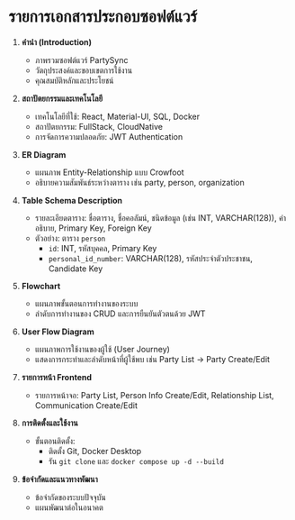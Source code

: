 # รายการเอกสารประกอบซอฟต์แวร์

1. **คำนำ (Introduction)**  
   - ภาพรวมซอฟต์แวร์ PartySync  
   - วัตถุประสงค์และขอบเขตการใช้งาน  
   - คุณสมบัติหลักและประโยชน์  

2. **สถาปัตยกรรมและเทคโนโลยี**  
   - เทคโนโลยีที่ใช้: React, Material-UI, SQL, Docker  
   - สถาปัตยกรรม: FullStack, CloudNative  
   - การจัดการความปลอดภัย: JWT Authentication  

3. **ER Diagram**  
   - แผนภาพ Entity-Relationship แบบ Crowfoot  
   - อธิบายความสัมพันธ์ระหว่างตาราง เช่น party, person, organization  

4. **Table Schema Description**  
   - รายละเอียดตาราง: ชื่อตาราง, ชื่อคอลัมน์, ชนิดข้อมูล (เช่น INT, VARCHAR(128)), คำอธิบาย, Primary Key, Foreign Key  
   - ตัวอย่าง: ตาราง `person`  
     - `id`: INT, รหัสบุคคล, Primary Key  
     - `personal_id_number`: VARCHAR(128), รหัสประจำตัวประชาชน, Candidate Key  

5. **Flowchart**  
   - แผนภาพขั้นตอนการทำงานของระบบ  
   - ลำดับการทำงานของ CRUD และการยืนยันตัวตนด้วย JWT  

6. **User Flow Diagram**  
   - แผนภาพการใช้งานของผู้ใช้ (User Journey)  
   - แสดงการกระทำและลำดับหน้าที่ผู้ใช้พบ เช่น Party List → Party Create/Edit  

7. **รายการหน้า Frontend**  
   - รายการหน้าจอ: Party List, Person Info Create/Edit, Relationship List, Communication Create/Edit  

8. **การติดตั้งและใช้งาน**  
   - ขั้นตอนติดตั้ง:  
     - ติดตั้ง Git, Docker Desktop  
     - รัน `git clone` และ `docker compose up -d --build`  

9. **ข้อจำกัดและแนวทางพัฒนา**  
   - ข้อจำกัดของระบบปัจจุบัน  
   - แผนพัฒนาต่อในอนาคต